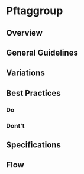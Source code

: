 # Pftaggroup

## Overview

## General Guidelines

## Variations

## Best Practices

### Do

### Dont't

## Specifications

## Flow
